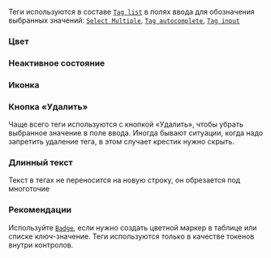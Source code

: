 <!-- example(tag-overview) -->

Теги используются в составе [`Tag list`](/ru/components/tag-list) в полях ввода для обозначения выбранных значений: [`Select Multiple`](/ru/components/select/overview#множественный-выбор), [`Tag autocomplete`](/ru/components/tag-autocomplete), [`Tag input`](/ru/components/tag-input)

### Цвет

<!-- example(tag-fill-and-style) -->

### Неактивное состояние

<!-- example(tag-disabled) -->

### Иконка

<!-- example(tag-with-icon) -->

### Кнопка «Удалить»

Чаще всего теги используются с кнопкой «Удалить», чтобы убрать выбранное значение в поле ввода. Иногда бывают ситуации, когда надо запретить удаление тега, в этом случает крестик нужно скрыть.

<!-- example(tag-with-remove-button) -->

### Длинный текст

Текст в тегах не переносится на новую строку, он обрезается под многоточие

<!-- example(tag-long-text) -->

### Рекомендации

Используйте [`Badge`](/ru/components/badge), если нужно создать цветной маркер в таблице или списке ключ-значение. Теги используются только в качестве токенов внутри контролов.
